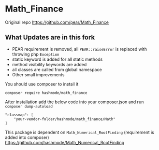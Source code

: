 # Math_Finance

Original repo
https://github.com/pear/Math_Finance

## What Updates are in this fork

* PEAR requirement is removed, all `PEAR::raiseError` is replaced with throwing php `Exception`
* static keyword is added for all static methods
* method visibility keywords are added
* all classes are called from global namespace
* Other small improvements

You should use composer to install it
```
composer require hashmode/math_finance
```

After installation add the below code into your composer.json and run `composer dump-autoload`
```
"classmap": [
    "your-vendor-folder/hashmode/math_finance/Math"
]        
```

This package is dependent on `Math_Numerical_RootFinding` (requirement is added into composer)
https://github.com/hashmode/Math_Numerical_RootFinding

